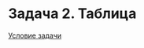 # Задача 2. Таблица
[Условие задачи](https://github.com/netology-code/cppl-homeworks/tree/main/05/02)
